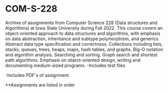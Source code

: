# COM-S-228
Archive of  assignments from Computer Science 228 (Data structures and Algorithms) at Iowa State University during Fall 2022. This course covers an object-oriented approach to data structures and algorithms, with emphasis on data abstraction, inheritance and subtype polymorphism, and generics. Abstract data type specification and correctness. Collections including lists, stacks, queues, trees, heaps, maps, hash tables, and graphs. Big-O notation and algorithm analysis. Searching and sorting. Graph search and shortest path algorithms. Emphasis on object-oriented design, writing and documenting medium-sized programs.
-Includes test files

-Includes PDF's of assignment

**Assignments are listed in order
